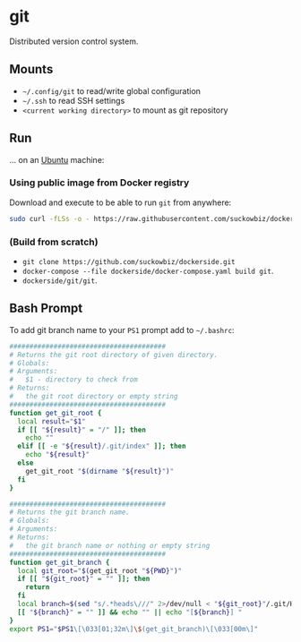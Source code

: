 # git

Distributed version control system.

## Mounts

- `~/.config/git` to read/write global configuration
- `~/.ssh` to read SSH settings
- `<current working directory>` to mount as git repository

## Run

...  on an [Ubuntu](http://www.ubuntu.com/download/desktop) machine:

### Using public image from Docker registry

Download and execute to be able to run `git` from anywhere:

```bash
sudo curl -fLSs -o - https://raw.githubusercontent.com/suckowbiz/dockerside/master/git/git > /usr/bin/git && sudo chmod +x /usr/bin/git
```

### (Build from scratch) 

- `git clone https://github.com/suckowbiz/dockerside.git`
- `docker-compose --file dockerside/docker-compose.yaml build git`.
- `dockerside/git/git`.

## Bash Prompt

To add git branch name to your `PS1` prompt add to `~/.bashrc`:

```bash
#######################################
# Returns the git root directory of given directory.
# Globals:
# Arguments:
#   $1 - directory to check from
# Returns:
#   the git root directory or empty string
#######################################
function get_git_root {
  local result="$1" 
  if [[ "${result}" = "/" ]]; then
    echo ""
  elif [[ -e "${result}/.git/index" ]]; then
    echo "${result}"
  else
    get_git_root "$(dirname "${result}")"
  fi
}

#######################################
# Returns the git branch name.
# Globals:
# Arguments:
# Returns:
#   the git branch name or nothing or empty string
#######################################
function get_git_branch {
  local git_root="$(get_git_root "${PWD}")"
  if [[ "${git_root}" = "" ]]; then
    return
  fi
  local branch=$(sed "s/.*heads\///" 2>/dev/null < "${git_root}"/.git/HEAD)
  [[ "${branch}" = "" ]] && echo "" || echo "[${branch}] "
}
export PS1="$PS1\[\033[01;32m\]\$(get_git_branch)\[\033[00m\]"
```